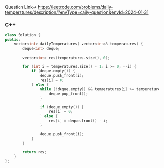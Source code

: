 Question Link-> https://leetcode.com/problems/daily-temperatures/description/?envType=daily-question&envId=2024-01-31

### C++

```cpp
class Solution {
public:
    vector<int> dailyTemperatures( vector<int>& temperatures) {
        deque<int> deque;
        
        vector<int> res(temperatures.size(), 0);

        for (int i = temperatures.size() - 1; i >= 0; --i) {
            if (deque.empty()) {
                deque.push_front(i);
                res[i] = 0;
            } else {
                while (!deque.empty() && temperatures[i] >= temperatures[deque.front()]) {
                    deque.pop_front();
                }

                if (deque.empty()) {
                    res[i] = 0;
                } else {
                    res[i] = deque.front() - i;
                }

                deque.push_front(i);
            }
        }

        return res;
    }
}; 




```
